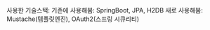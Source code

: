 사용한 기술스택:
                  기존에 사용해봄: SpringBoot, JPA, H2DB
                  새로 사용해봄: Mustache(템플릿엔진), OAuth2(스프링 시큐리티)
